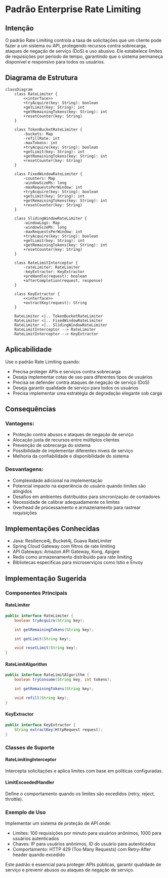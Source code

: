 # Padrão Enterprise Rate Limiting

## Intenção

O padrão Rate Limiting controla a taxa de solicitações que um cliente pode fazer a um sistema ou API, protegendo
recursos contra sobrecarga, ataques de negação de serviço (DoS) e uso abusivo. Ele estabelece limites de requisições por
período de tempo, garantindo que o sistema permaneça disponível e responsivo para todos os usuários.

## Diagrama de Estrutura

```mermaid
classDiagram
    class RateLimiter {
        <<interface>>
        +tryAcquire(key: String): boolean
        +getLimit(key: String): int
        +getRemainingTokens(key: String): int
        +resetCounter(key: String)
    }

    class TokenBucketRateLimiter {
        -buckets: Map
        -refillRate: int
        -maxTokens: int
        +tryAcquire(key: String): boolean
        +getLimit(key: String): int
        +getRemainingTokens(key: String): int
        +resetCounter(key: String)
    }

    class FixedWindowRateLimiter {
        -counters: Map
        -windowSizeMs: long
        -maxRequestsPerWindow: int
        +tryAcquire(key: String): boolean
        +getLimit(key: String): int
        +getRemainingTokens(key: String): int
        +resetCounter(key: String)
    }

    class SlidingWindowRateLimiter {
        -windowLogs: Map
        -windowSizeMs: long
        -maxRequestsPerWindow: int
        +tryAcquire(key: String): boolean
        +getLimit(key: String): int
        +getRemainingTokens(key: String): int
        +resetCounter(key: String)
    }

    class RateLimitInterceptor {
        -rateLimiter: RateLimiter
        -keyExtractor: KeyExtractor
        +preHandle(request): boolean
        +afterCompletion(request, response)
    }

    class KeyExtractor {
        <<interface>>
        +extractKey(request): String
    }

    RateLimiter <|.. TokenBucketRateLimiter
    RateLimiter <|.. FixedWindowRateLimiter
    RateLimiter <|.. SlidingWindowRateLimiter
    RateLimitInterceptor --> RateLimiter
    RateLimitInterceptor --> KeyExtractor
```

## Aplicabilidade

Use o padrão Rate Limiting quando:

* Precisa proteger APIs e serviços contra sobrecarga
* Deseja implementar cotas de uso para diferentes tipos de usuários
* Precisa se defender contra ataques de negação de serviço (DoS)
* Deseja garantir qualidade de serviço para todos os usuários
* Precisa implementar uma estratégia de degradação elegante sob carga

## Consequências

### Vantagens:

* Proteção contra abusos e ataques de negação de serviço
* Alocação justa de recursos entre múltiplos clientes
* Prevenção de sobrecarga do sistema
* Possibilidade de implementar diferentes níveis de serviço
* Melhoria da confiabilidade e disponibilidade do sistema

### Desvantagens:

* Complexidade adicional na implementação
* Potencial impacto na experiência do usuário quando limites são atingidos
* Desafios em ambientes distribuídos para sincronização de contadores
* Necessidade de calibrar adequadamente os limites
* Overhead de processamento e armazenamento para rastrear requisições

## Implementações Conhecidas

* Java: Resilience4j, Bucket4j, Guava RateLimiter
* Spring Cloud Gateway com filtros de rate limiting
* API Gateways: Amazon API Gateway, Kong, Apigee
* Redis como armazenamento distribuído para rate limiting
* Bibliotecas específicas para microserviços como Istio e Envoy

## Implementação Sugerida

### Componentes Principais

#### RateLimiter

```java
public interface RateLimiter {
    boolean tryAcquire(String key);

    int getRemainingTokens(String key);

    int getLimit(String key);

    void resetLimit(String key);
}
```

#### RateLimitAlgorithm

```java
public interface RateLimitAlgorithm {
    boolean tryConsume(String key, int tokens);

    int getRemainingTokens(String key);

    void refill(String key);
}
```

#### KeyExtractor

```java
public interface KeyExtractor {
    String extractKey(HttpRequest request);
}
```

### Classes de Suporte

#### RateLimitingInterceptor

Intercepta solicitações e aplica limites com base em políticas configuradas.

#### LimitExceededHandler

Define o comportamento quando os limites são excedidos (retry, reject, throttle).

### Exemplo de Uso

Implementar um sistema de proteção de API onde:

- Limites: 100 requisições por minuto para usuários anônimos, 1000 para usuários autenticados
- Chaves: IP para usuários anônimos, ID do usuário para autenticados
- Comportamento: HTTP 429 (Too Many Requests) com Retry-After header quando excedido

Este padrão é essencial para proteger APIs públicas, garantir qualidade de serviço e prevenir abusos ou ataques de
negação de serviço.
